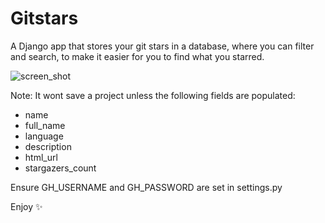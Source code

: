# Gitstars

A Django app that stores your git stars in a database, where you can filter and
search, to make it easier for you to find what you starred.

![screen_shot](https://raw.githubusercontent.com/timkofu/timkofu.github.io/master/fls/gitstars_screen_shot.jpg)

Note: It wont save a project unless the following fields are populated:
* name
* full_name
* language
* description
* html_url
* stargazers_count

Ensure GH_USERNAME and GH_PASSWORD are set in settings.py

Enjoy ✨
